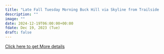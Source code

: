 ```yaml
---
title: "Late Fall Tuesday Morning Buck Hill via Skyline from Trailside Museum" 
description: ""
image: ""
date: 2024-12-19T06:00:00+00:00
fdate: Dec 19, 2023 (Tue)
draft: false
---
```

<a href="https://activities.outdoors.org/search/index.cfm/action/details/id/146741" target="_blank">Click here to get More details</a>

